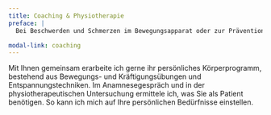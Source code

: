```yaml
---
title: Coaching & Physiotherapie
preface: |
  Bei Beschwerden und Schmerzen im Bewegungsapparat oder zur Prävention

modal-link: coaching
---
```

<!-- {% capture link %}{% include link.html text="feldenkrais-friedrichshagen.de" href="http://www.feldenkrais-friedrichshagen.de" %}{% endcapture %} -->

Mit Ihnen gemeinsam erarbeite ich gerne ihr persönliches Körperprogramm, bestehend aus Bewegungs- und Kräftigungsübungen und Entspannungstechniken.
Im Anamnesegespräch und in der physiotherapeutischen Untersuchung ermittele ich, was Sie als Patient benötigen.
So kann ich mich auf Ihre persönlichen Bedürfnisse einstellen.

<!-- Durch meine Kenntnisse aus der Feldenkraismethode hat sich meine Fülle an physiotherapeutischen Bewegungsübungen bereichert.
Wenn Sie es wünschen, können Sie eine individuelle Feldenkrais-Bewegungssitzung bei mir buchen ({{ link }}). -->
